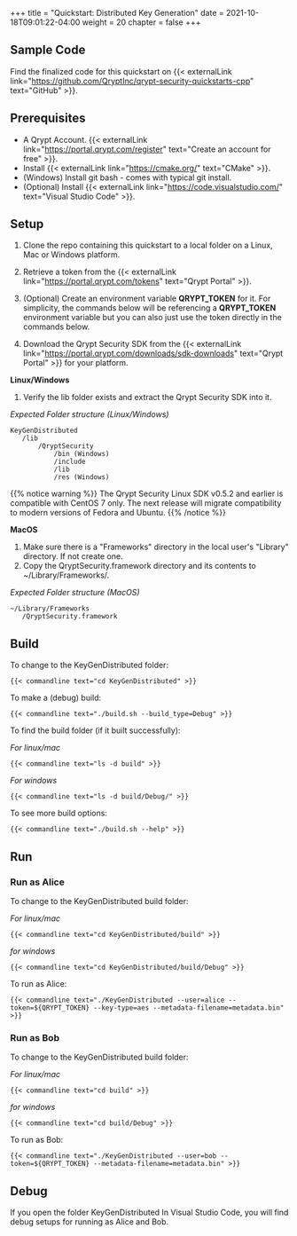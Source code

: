 +++
title = "Quickstart: Distributed Key Generation"
date = 2021-10-18T09:01:22-04:00
weight = 20
chapter = false
+++

## Sample Code

Find the finalized code for this quickstart on {{< externalLink link="https://github.com/QryptInc/qrypt-security-quickstarts-cpp" text="GitHub" >}}.

## Prerequisites
- A Qrypt Account. {{< externalLink link="https://portal.qrypt.com/register" text="Create an account for free" >}}.
- Install {{< externalLink link="https://cmake.org/" text="CMake" >}}.
- (Windows) Install git bash - comes with typical git install.
- (Optional) Install {{< externalLink link="https://code.visualstudio.com/" text="Visual Studio Code" >}}.

## Setup
1. Clone the repo containing this quickstart to a local folder on a Linux, Mac or Windows platform.
1. Retrieve a token from the {{< externalLink link="https://portal.qrypt.com/tokens" text="Qrypt Portal" >}}.

1. (Optional) Create an environment variable **QRYPT_TOKEN** for it. For simplicity, the commands below will be referencing a **QRYPT_TOKEN** environment variable but you can also just use the token directly in the commands below.
1. Download the Qrypt Security SDK from the {{< externalLink link="https://portal.qrypt.com/downloads/sdk-downloads" text="Qrypt Portal" >}} for your platform.

**Linux/Windows**
1. Verify the lib folder exists and extract the Qrypt Security SDK into it.

*Expected Folder structure (Linux/Windows)*

    KeyGenDistributed
       /lib
           /QryptSecurity
               /bin (Windows)
               /include
               /lib
               /res (Windows)

{{% notice warning %}}
The Qrypt Security Linux SDK v0.5.2 and earlier is compatible with CentOS 7 only. The next release will migrate compatibility to modern versions of Fedora and Ubuntu.
{{% /notice %}}

**MacOS**
1. Make sure there is a "Frameworks" directory in the local user's "Library" directory.  If not create one. 
1. Copy the QryptSecurity.framework directory and its contents to ~/Library/Frameworks/.

*Expected Folder structure (MacOS)*

    ~/Library/Frameworks
       /QryptSecurity.framework

## Build
To change to the KeyGenDistributed folder:
    
    {{< commandline text="cd KeyGenDistributed" >}}

To make a (debug) build:
    
    {{< commandline text="./build.sh --build_type=Debug" >}}

To find the build folder (if it built successfully):

*For linux/mac*
        
    {{< commandline text="ls -d build" >}}
    
*For windows*

    {{< commandline text="ls -d build/Debug/" >}}

To see more build options:
    
    {{< commandline text="./build.sh --help" >}}

## Run
### Run as Alice
To change to the KeyGenDistributed build folder:

*For linux/mac*
    
    {{< commandline text="cd KeyGenDistributed/build" >}}

*for windows*

    {{< commandline text="cd KeyGenDistributed/build/Debug" >}}

 
To run as Alice:

    {{< commandline text="./KeyGenDistributed --user=alice --token=${QRYPT_TOKEN} --key-type=aes --metadata-filename=metadata.bin" >}}
 
### Run as Bob
To change to the KeyGenDistributed build folder:

*For linux/mac*
    
    {{< commandline text="cd build" >}}

*for windows*

    {{< commandline text="cd build/Debug" >}}

 
To run as Bob:

    {{< commandline text="./KeyGenDistributed --user=bob --token=${QRYPT_TOKEN} --metadata-filename=metadata.bin" >}}

## Debug
If you open the folder KeyGenDistributed In Visual Studio Code, you will find debug setups for running as Alice and Bob.


